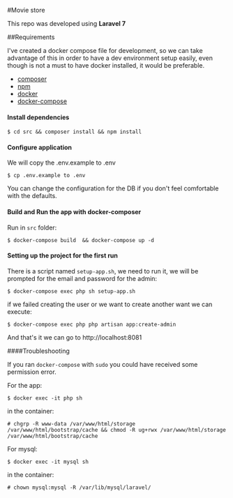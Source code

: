 #Movie store

This repo was developed using __Laravel 7__

##Requirements

I've created a docker compose file for development, so we can take advantage of this in order to have
a dev environment setup easily, even though is not a must to have docker installed, it would be preferable.

- [composer](https://getcomposer.org/)
- [npm](https://www.npmjs.com/get-npm)
- [docker](https://docs.docker.com/engine/install/)
- [docker-compose](https://docs.docker.com/compose/install/)

#### Install dependencies

```
$ cd src && composer install && npm install
```

#### Configure application

We will copy the .env.example to .env

```
$ cp .env.example to .env
```

You can change the configuration for the DB if you don't feel comfortable with the defaults.

#### Build and Run the app with docker-composer

Run in `src` folder:
```
$ docker-compose build  && docker-compose up -d
```

#### Setting up the project for the first run

There is a script named `setup-app.sh`, we need to run it, we will be prompted
for the email and password for the admin:

```
$ docker-compose exec php sh setup-app.sh
```

if we failed creating the user or we want to create another want we can execute:

```
$ docker-compose exec php php artisan app:create-admin
```

And that's it we can go to http://localhost:8081


####Troubleshooting

If you ran `docker-compose` with `sudo` you could have received some permission error.

 For the app:
 
```
$ docker exec -it php sh
```
in the container:

```
# chgrp -R www-data /var/www/html/storage /var/www/html/bootstrap/cache && chmod -R ug+rwx /var/www/html/storage /var/www/html/bootstrap/cache
```

For mysql:
```
$ docker exec -it mysql sh
```

in the container:

```
# chown mysql:mysql -R /var/lib/mysql/laravel/
```

